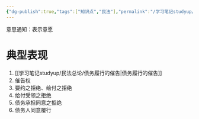 ```yaml
---
{"dg-publish":true,"tags":["知识点","民法"],"permalink":"/学习笔记studyup/民法总论/意思通知/","dgPassFrontmatter":true,"created":"2024-07-14T19:08:13.603+08:00","updated":"2024-11-22T21:44:32.852+08:00"}
---
```


意思通知：表示意愿
# 典型表现
1. [[学习笔记studyup/民法总论/债务履行的催告\|债务履行的催告]]
2. 催告权
3. 要约之拒绝、给付之拒绝
4. 给付受领之拒绝
5. 债务承担同意之拒绝
6. 债务人同意覆行
